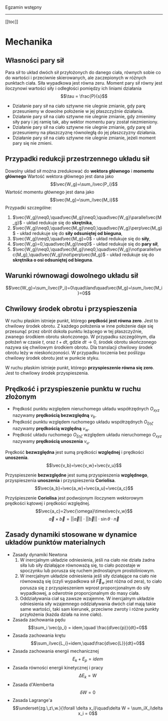 Egzamin wstępny
________________
[[toc]]
# Mechanika
## Własności pary sił
Para sił to układ dwóch sił przyłożonych do danego ciała, równych sobie co do wartości i przeciwnie skierowanych, ale zaczepionych w różnych punktach ciała. Siła wypadkowa jest równa zeru.
Moment pary sił równy jest iloczynowi wartości siły i odległości pomiędzy ich liniami działania
$$\tau = \frac{P}{s}$$
* Działanie pary sił na ciało sztywne nie ulegnie zmianie, gdy parę przesuniemy w dowolne położenie w jej płaszczyźnie działania.
* Działanie pary sił na ciało sztywne nie ulegnie zmianie, gdy zmienimy siły pary i jej ramię tak, aby wektor momentu pary został niezmieniony.
* Działanie pary sił na ciało sztywne nie ulegnie zmianie, gdy parę sił przesuniemy na płaszczyznę równoległą do jej płaszczyzny działania.
* Działanie pary sił na ciało sztywne nie ulegnie zmianie, jeżeli moment pary się nie zmieni.

## Przypadki redukcji przestrzennego układu sił
Dowolny układ sił można zredukować do **wektora głównego** i **momentu głównego**
Wartość wektora głównego jest dana jako
$$\vec{W_g}=\sum_i\vec{P_i}$$
Wartość momentu głównego jest dana jako
$$\vec{M_g}=\sum_i\vec{M_i}$$
Przypadki szczególne:

1. $\vec{W_g}\neq0,\quad\vec{M_g}\neq0,\quad\vec{W_g}\parallel\vec{M_g}$ - układ redukuje się do **skrętnika**,
2. $\vec{W_g}\neq0,\quad\vec{M_g}\neq0,\quad\vec{W_g}\perp\vec{M_g}$ - układ redukuje się do **siły odsuniętej od bieguna**,
3. $\vec{W_g}\neq0,\quad\vec{M_g}=0$ - układ redukuje się do **siły**,
4. $\vec{W_g}=0,\quad\vec{M_g}\neq0$ - układ redukuje się do **pary sił**,
5. $\vec{W_g}\neq0,\quad\vec{M_g}\neq0,\quad\vec{W_g}\not\parallel\vec{M_g},\quad\vec{W_g}\not\perp\vec{M_g}$ - układ redukuje się do **skrętnika o osi odsuniętej od bieguna**.

## Warunki równowagi dowolnego układu sił
$$\vec{W_g}=\sum_i\vec{P_i}=0\quad\land\quad\vec{M_g}=\sum_i\vec{M_i}=0$$

## Chwilowy środek obrotu i przyspieszenia
W ruchu płaskim istnieje punkt, którego **prędkość jest równa zero**. Jest to chwilowy środek obrotu.
Z każdego położenia w inne położenie daje się przesunąć przez obrót dokoła punktu leżącego w tej płaszczyźnie, zwanego środkiem obrotu skończonego. W przypadku szczególnym, dla położeń w czasie $t$, oraz $t+dt$, gdzie $dt\to0$, środek obrotu skończonego nazywa się chwilowym środkiem obrotu.
Dla translacji chwilowy środek obrotu leży w nieskończoności. W przypadku toczenia bez poślizgu chwilowy środek obrotu jest w punkcie styku.

W ruchu płaskim istnieje punkt, którego **przyspieszenie równa się zero**. Jest to chwilowy środek przyspieszenia.

## Prędkość i przyspieszenie punktu w ruchu złożonym

* Prędkość punktu względem nieruchomego układu współrzędnych $O_{xyz}$ nazywamy **prędkością bezwzględną** $v_b$.
* Prędkość punktu względem ruchomego układu współrzędnych $O_{\xi\eta\zeta}$ nazywamy **prędkością względną** $v_w$.
* Prędkość układu ruchomego $O_{\xi\eta\zeta}$ względem układu nieruchomego $O_{xyz}$ nazywamy **prędkością unoszenia** $v_u$.

Prędkość **bezwzględna** jest sumą prędkości **względnej** i prędkości **unoszenia**.
$$\vec{v_b}=\vec{v_w}+\vec{v_u}$$

Przyspieszenie **bezwzględne** jest sumą przyspieszenia **względnego**, przyspieszenia **unoszenia** i przyspieszenia **Coriolisa**.
$$\vec{a_b}=\vec{a_w}+\vec{a_u}+\vec{a_c}$$

Przyśpieszenie **Coriolisa** jest podwojonym iloczynem wektorowym prędkości kątowej i prędkości względnej.
$$\vec{a_c}=2\vec{\omega}\times\vec{v_w}$$
$$\vec{a}\times\vec{b}=||\vec{a}||\cdot||\vec{b}||\cdot\sin\theta\cdot\vec{n}$$

## Zasady dynamiki stosowane w dynamice układów punktów materialnych

* Zasady dynamiki Newtona
  1. W inercjalnym układzie odniesienia, jeśli na ciało nie działa żadna siła lub siły działające równoważą się, to ciało pozostaje w spoczynku lub porusza się ruchem jednostajnym prostoliniowym.
  2. W inercjalnym układzie odniesienia jeśli siły działające na ciało nie równoważą się (czyli wypadkowa sił $\vec {F}_{w}$ jest różna od zera), to ciało porusza się z przyspieszeniem wprost proporcjonalnym do siły wypadkowej, a odwrotnie proporcjonalnym do masy ciała.
  3. Oddziaływania ciał są zawsze wzajemne. W inercjalnym układzie odniesienia siły wzajemnego oddziaływania dwóch ciał mają takie same wartości, taki sam kierunek, przeciwne zwroty i różne punkty przyłożenia (każda działa na inne ciało).
* Zasada zachowania pędu
$$\sum_i \vec{p_i} = idem,\quad \frac{d\vec{p}}{dt}=0$$
* Zasada zachowania krętu
$$\sum_i\vec{L_i}=idem,\quad\frac{d\vec{L}}{dt}=0$$
* Zasada zachowania energii mechanicznej
$$E_k+E_p = idem$$
* Zasada równości energii kinetycznej i pracy
$$\Delta E_k = W$$
* Zasada d'Alemberta
$$\delta W = 0 $$
* Zasada Lagrange'a
$$\underset{zg.\,z\,w.}{\forall \delta x_i}\quad\delta W = \sum_iX_i\delta x_i = 0$$
